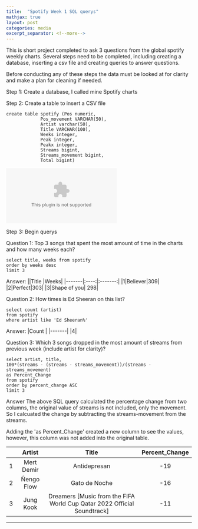 ```yaml
---
title:  "Spotify Week 1 SQL querys"
mathjax: true
layout: post
categories: media
excerpt_separator: <!--more-->
---
```

This is short project completed to ask 3 questions from the global spotify weekly charts. Several steps need to be completed, including creating a database, inserting a csv file and creating queries to answer questions.

Before conducting any of these steps the data must be looked at for clarity and make a plan for cleaning if needed. 

Step 1:
Create a database, I called mine Spotify charts

Step 2:
Create a table to insert a CSV file

```
create table spotify (Pos numeric,
			 Pos_movement VARCHAR(50),
			 Artist varchar(50),
			 Title VARCHAR(100),
			 Weeks integer,
			 Peak integer,
			 Peakx integer,
			 Streams bigint,
			 Streams_movement bigint,
			 Total bigint)
```

![Spotify Global Weekly Chart CSV]({{site.baseurl}}\assets\Images\spotify_weekly_chart1.csv) 

Step 3: Begin querys

Question 1: Top 3 songs that spent the most amount of time in the charts and how many weeks each?

```
select title, weeks from spotify
order by weeks desc 
limit 3

```
Answer:
||Title |Weeks|
|-------|:----:|:-------:|
|1|Believer|309|
|2|Perfect|303|
|3|Shape of you| 298|

Question 2: How times is Ed Sheeran on this list?
```
select count (artist)
from spotify
where artist like 'Ed Sheeran%'

```


Answer: 
|Count |
|-------|
|4|

Question 3: Which 3 songs dropped in the most amount of streams from previous week (include artist for clarity)?

```
select artist, title, 
100*(streams - (streams - streams_movement))/(streams - streams_movement)
as Percent_Change
from spotify
order by percent_change ASC 
limit 3

```
Answer
The above SQL query calculated the percentage change from two columns, the original value of streams is not included, only the movement. So I calcuated the change by subtracting the streams-movement from the streams. 

Adding the 'as Percent_Change' created a new column to see the values, however, this column was not added into the original table. 

||Artist |Title|Percent_Change|
|-------|:----:|:----:|:-------:|
|1|Mert Demir |Antidepresan|-19|
|2|Ñengo Flow |Gato de Noche|-16|
|3|Jung Kook |Dreamers [Music from the FIFA World Cup Qatar 2022 Official Soundtrack]|-11|


--------
